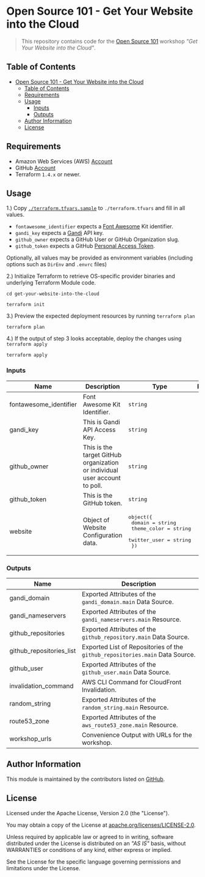 # Open Source 101 - Get Your Website into the Cloud

> This repository contains code for the [Open Source 101](https://opensource101.com) workshop _"Get Your Website into the Cloud"_.

## Table of Contents

<!-- TOC -->
* [Open Source 101 - Get Your Website into the Cloud](#open-source-101---get-your-website-into-the-cloud)
  * [Table of Contents](#table-of-contents)
  * [Requirements](#requirements)
  * [Usage](#usage)
    * [Inputs](#inputs)
    * [Outputs](#outputs)
  * [Author Information](#author-information)
  * [License](#license)
<!-- TOC -->

## Requirements

* Amazon Web Services (AWS) [Account](https://aws.amazon.com/account/)
* GitHub [Account](https://github.com/join)
* Terraform `1.4.x` or newer.

## Usage

1.) Copy [`./terraform.tfvars.sample`](./terraform.tfvars.sample) to `./terraform.tfvars` and fill in all values.

* `fontawesome_identifier` expects a [Font Awesome](https://fontawesome.com) Kit identifier.
* `gandi_key` expects a [Gandi](https://www.gandi.net/en/solutions/api) API key.
* `github_owner` expects a GitHub User or GitHub Organization slug.
* `github_token` expects a GitHub [Personal Access Token](https://docs.github.com/en/authentication/keeping-your-account-and-data-secure/creating-a-personal-access-token).

Optionally, all values may be provided as environment variables (including options such as `DirEnv` and `.envrc` files)

2.) Initialize Terraform to retrieve OS-specific provider binaries and underlying Terraform Module code.

```shell
cd get-your-website-into-the-cloud

terraform init
```

3.) Preview the expected deployment resources by running `terraform plan`

```shell
terraform plan
```

4.) If the output of step 3 looks acceptable, deploy the changes using `terraform apply`

```shell
terraform apply
```

<!-- BEGIN_TF_DOCS -->
### Inputs

| Name | Description | Type | Required |
|------|-------------|------|:--------:|
| fontawesome_identifier | Font Awesome Kit Identifier. | `string` | yes |
| gandi_key | This is Gandi API Access Key. | `string` | yes |
| github_owner | This is the target GitHub organization or individual user account to poll. | `string` | yes |
| github_token | This is the GitHub token. | `string` | yes |
| website | Object of Website Configuration data. | <pre>object({<br>    domain       = string<br>    theme_color  = string<br>    twitter_user = string<br>  })</pre> | no |

### Outputs

| Name | Description |
|------|-------------|
| gandi_domain | Exported Attributes of the `gandi_domain.main` Data Source. |
| gandi_nameservers | Exported Attributes of the `gandi_nameservers.main` Resource. |
| github_repositories | Exported Attributes of the `github_repository.main` Data Source. |
| github_repositories_list | Exported List of Repositories of the `github_repositories.main` Data Source. |
| github_user | Exported Attributes of the `github_user.main` Data Source. |
| invalidation_command | AWS CLI Command for CloudFront Invalidation. |
| random_string | Exported Attributes of the `random_string.main` Resource. |
| route53_zone | Exported Attributes of the `aws_route53_zone.main` Resource. |
| workshop_urls | Convenience Output with URLs for the workshop. |
<!-- END_TF_DOCS -->

## Author Information

This module is maintained by the contributors listed on [GitHub](https://github.com/ksatirli/get-your-website-into-the-cloud/graphs/contributors).

## License

Licensed under the Apache License, Version 2.0 (the "License").

You may obtain a copy of the License at [apache.org/licenses/LICENSE-2.0](http://www.apache.org/licenses/LICENSE-2.0).

Unless required by applicable law or agreed to in writing, software distributed under the License is distributed on an _"AS IS"_ basis, without WARRANTIES or conditions of any kind, either express or implied.

See the License for the specific language governing permissions and limitations under the License.
